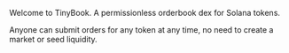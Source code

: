 Welcome to TinyBook. A permissionless orderbook dex for Solana tokens. 

Anyone can submit orders for any token at any time, no need to create a market or seed liquidity.
